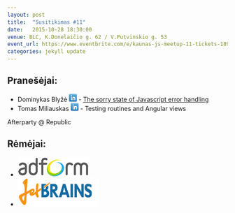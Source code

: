 ```yaml
---
layout: post
title:  "Susitikimas #11"
date:   2015-10-28 18:30:00
venue: BLC, K.Donelaičio g. 62 / V.Putvinskio g. 53
event_url: https://www.eventbrite.com/e/kaunas-js-meetup-11-tickets-18951756213
categories: jekyll update
---
```

## Pranešėjai:
  * Dominykas Blyžė [![LinkedIn](img/icon-linkedin.png)](https://ie.linkedin.com/in/dominykas) - [The sorry state of Javascript error handling](https://speakerdeck.com/dominykas/the-sorry-state-of-javascript-error-handling)
  * Tomas Miliauskas [![LinkedIn](img/icon-linkedin.png)](https://lt.linkedin.com/pub/tomas-miliauskas/27/71a/47a) - Testing routines and Angular views

  Afterparty @ Republic

## Rėmėjai:

  * [![Adform](img/adform-logo.jpg)](http://www.adform.com)
  * [![JetBrains](img/jetbrains-logo.png)](https://www.jetbrains.com/)
